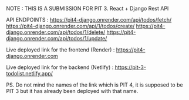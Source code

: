 NOTE : THIS IS A SUBMISSION FOR PIT 3. React + Django Rest API

API ENDPOINTS : 
https://pit4-django.onrender.com/api/todos/fetch/
https://pit4-django.onrender.com/api/1/todos/create/
https://pit4-django.onrender.com/api/todos/1/delete/
https://pit4-django.onrender.com/api/todos/1/update/

Live deployed link for the frontend (Render) :
https://pit4-django.onrender.com

Live deployed link for the backend (Netlify) :
https://pit-3-todolist.netlify.app/

PS. Do not mind the names of the link which is PIT 4, it is supposed to be PIT 3 but it has already been deployed with that name.


